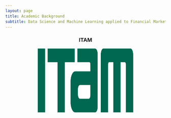 ```yaml
---
layout: page
title: Academic Background
subtitle: Data Science and Machine Learning applied to Financial Markets
---
```


<center>
<h3>ITAM</h3>
<img src="https://github.com///DBlassio//Dblassio.github.io//blob//master//assets//img//ITAM.png" title="ITAM" width="300" height="200">
</center>

